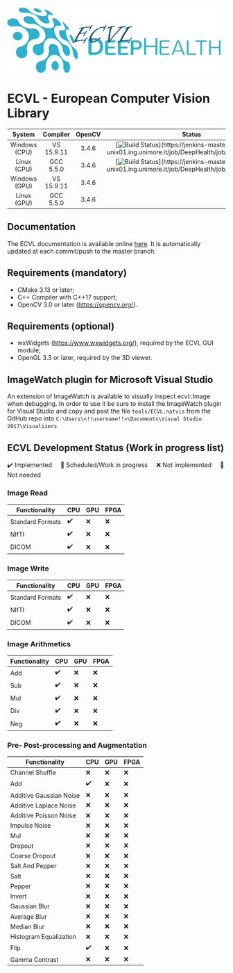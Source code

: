 
![ECVL](doc/logo/DEEPHEALTH_doxygen_logo_reduced.png)
# ECVL - European Computer Vision Library 

| System  |  Compiler  | OpenCV | Status | 
|:-------:|:----------:|:------:|:------:|
| Windows (CPU) | VS 15.9.11 | 3.4.6  |[![Build Status](https://jenkins-master-deephealth-unix01.ing.unimore.it/badge/job/DeepHealth/job/ecvl/job/master/windows_end?)](https://jenkins-master-deephealth-unix01.ing.unimore.it/job/DeepHealth/job/ecvl/job/master/)        |
| Linux (CPU)   | GCC 5.5.0  | 3.4.6  |[![Build Status](https://jenkins-master-deephealth-unix01.ing.unimore.it/badge/job/DeepHealth/job/ecvl/job/master/linux_end?)](https://jenkins-master-deephealth-unix01.ing.unimore.it/job/DeepHealth/job/ecvl/job/master/)        |
| Windows (GPU) | VS 15.9.11 | 3.4.6  |        |
| Linux (GPU)   | GCC 5.5.0  | 3.4.6  |        |


## Documentation

The ECVL documentation is available online [here](http://imagelab.ing.unimore.it/ecvl/). It is automatically updated at each commit/push to the master branch.

## Requirements (mandatory)
- CMake 3.13 or later;
- C++ Compiler with C++17 support;
- OpenCV 3.0 or later (https://opencv.org/).

## Requirements (optional)

- wxWidgets (https://www.wxwidgets.org/), required by the ECVL GUI module;
- OpenGL 3.3 or later, required by the 3D viewer.

## ImageWatch plugin for Microsoft Visual Studio

An extension of ImageWatch is available to visually inspect ecvl::Image when debugging. In order to use it be sure to install the ImageWatch plugin for Visual Studio and copy and past the file ```tools/ECVL.natvis``` from the GitHub repo into ```C:\Users\<!!username!!>\Documents\Visual Studio 2017\Visualizers```

## ECVL Development Status (Work in progress list)

:heavy_check_mark: Implemented &nbsp; &nbsp; :large_blue_circle: Scheduled/Work in progress &nbsp; &nbsp; :x: Not implemented &nbsp; &nbsp; :no_entry_sign: Not needed

### Image Read
| Functionality | CPU | GPU | FPGA |
|--|--|--|--|
| Standard Formats | :heavy_check_mark: | :x: | :x: |
| NIfTI | :heavy_check_mark: | :x: | :x: |
| DICOM | :heavy_check_mark: | :x: | :x: |

### Image Write
| Functionality | CPU | GPU | FPGA |
|--|--|--|--|
| Standard Formats | :heavy_check_mark: | :x: | :x: |
| NIfTI | :heavy_check_mark: | :x: | :x: |
| DICOM | :heavy_check_mark: | :x: | :x: |


### Image Arithmetics
| Functionality | CPU | GPU | FPGA |
|--|--|--|--|
| Add | :heavy_check_mark: | :x: | :x: |
| Sub | :heavy_check_mark: | :x: | :x: |
| Mul | :heavy_check_mark: | :x: | :x: |
| Div | :heavy_check_mark: | :x: | :x: |
| Neg | :heavy_check_mark: | :x: | :x: |


### Pre- Post-processing and Augmentation
| Functionality | CPU | GPU | FPGA |
|--|--|--|--|
| Channel Shuffle | :x: | :x: | :x: |
| Add | :heavy_check_mark: | :x: | :x: |
| Additive Gaussian Noise | :x: | :x: | :x: |
| Additive Laplace Noise | :x: | :x: | :x: |
| Additive Poisson Noise | :x: | :x: | :x: |
| Impulse Noise | :x: | :x: | :x: |
| Mul | :x: | :x: | :x: |
| Dropout | :x: | :x: | :x: |
| Coarse Dropout | :x: | :x: | :x: |
| Salt And Pepper | :x: | :x: | :x: |
| Salt | :x: | :x: | :x: |
| Pepper | :x: | :x: | :x: |
| Invert | :x: | :x: | :x: |
| Gaussian Blur | :x: | :x: | :x: |
| Average Blur | :x: | :x: | :x: |
| Median Blur | :x: | :x: | :x: |
| Histogram Equalization | :x: | :x: | :x: |
| Flip | :heavy_check_mark: | :x: | :x: |
| Gamma Contrast | :x: | :x: | :x: |



